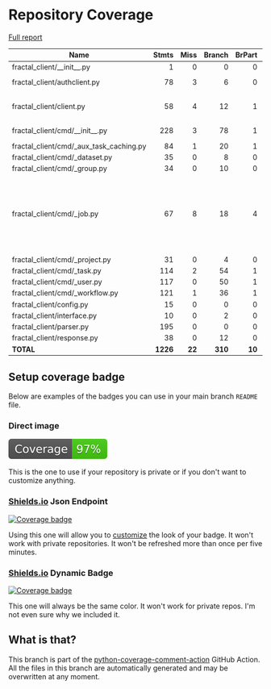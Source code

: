 # Repository Coverage

[Full report](https://htmlpreview.github.io/?https://github.com/fractal-analytics-platform/fractal-client/blob/python-coverage-comment-action-data/htmlcov/index.html)

| Name                                        |    Stmts |     Miss |   Branch |   BrPart |   Cover |   Missing |
|-------------------------------------------- | -------: | -------: | -------: | -------: | ------: | --------: |
| fractal\_client/\_\_init\_\_.py             |        1 |        0 |        0 |        0 |    100% |           |
| fractal\_client/authclient.py               |       78 |        3 |        6 |        0 |     96% | 38, 82-83 |
| fractal\_client/client.py                   |       58 |        4 |       12 |        1 |     93% |132-134, 138 |
| fractal\_client/cmd/\_\_init\_\_.py         |      228 |        3 |       78 |        1 |     99% |   282-284 |
| fractal\_client/cmd/\_aux\_task\_caching.py |       84 |        1 |       20 |        1 |     98% |       232 |
| fractal\_client/cmd/\_dataset.py            |       35 |        0 |        8 |        0 |    100% |           |
| fractal\_client/cmd/\_group.py              |       34 |        0 |       10 |        0 |    100% |           |
| fractal\_client/cmd/\_job.py                |       67 |        8 |       18 |        4 |     86% |82-93, 117-121, 140->142, 142->144, 144->148 |
| fractal\_client/cmd/\_project.py            |       31 |        0 |        4 |        0 |    100% |           |
| fractal\_client/cmd/\_task.py               |      114 |        2 |       54 |        1 |     98% |     61-62 |
| fractal\_client/cmd/\_user.py               |      117 |        0 |       50 |        1 |     99% |    76->85 |
| fractal\_client/cmd/\_workflow.py           |      121 |        1 |       36 |        1 |     99% |        97 |
| fractal\_client/config.py                   |       15 |        0 |        0 |        0 |    100% |           |
| fractal\_client/interface.py                |       10 |        0 |        2 |        0 |    100% |           |
| fractal\_client/parser.py                   |      195 |        0 |        0 |        0 |    100% |           |
| fractal\_client/response.py                 |       38 |        0 |       12 |        0 |    100% |           |
|                                   **TOTAL** | **1226** |   **22** |  **310** |   **10** | **98%** |           |


## Setup coverage badge

Below are examples of the badges you can use in your main branch `README` file.

### Direct image

[![Coverage badge](https://raw.githubusercontent.com/fractal-analytics-platform/fractal-client/python-coverage-comment-action-data/badge.svg)](https://htmlpreview.github.io/?https://github.com/fractal-analytics-platform/fractal-client/blob/python-coverage-comment-action-data/htmlcov/index.html)

This is the one to use if your repository is private or if you don't want to customize anything.

### [Shields.io](https://shields.io) Json Endpoint

[![Coverage badge](https://img.shields.io/endpoint?url=https://raw.githubusercontent.com/fractal-analytics-platform/fractal-client/python-coverage-comment-action-data/endpoint.json)](https://htmlpreview.github.io/?https://github.com/fractal-analytics-platform/fractal-client/blob/python-coverage-comment-action-data/htmlcov/index.html)

Using this one will allow you to [customize](https://shields.io/endpoint) the look of your badge.
It won't work with private repositories. It won't be refreshed more than once per five minutes.

### [Shields.io](https://shields.io) Dynamic Badge

[![Coverage badge](https://img.shields.io/badge/dynamic/json?color=brightgreen&label=coverage&query=%24.message&url=https%3A%2F%2Fraw.githubusercontent.com%2Ffractal-analytics-platform%2Ffractal-client%2Fpython-coverage-comment-action-data%2Fendpoint.json)](https://htmlpreview.github.io/?https://github.com/fractal-analytics-platform/fractal-client/blob/python-coverage-comment-action-data/htmlcov/index.html)

This one will always be the same color. It won't work for private repos. I'm not even sure why we included it.

## What is that?

This branch is part of the
[python-coverage-comment-action](https://github.com/marketplace/actions/python-coverage-comment)
GitHub Action. All the files in this branch are automatically generated and may be
overwritten at any moment.